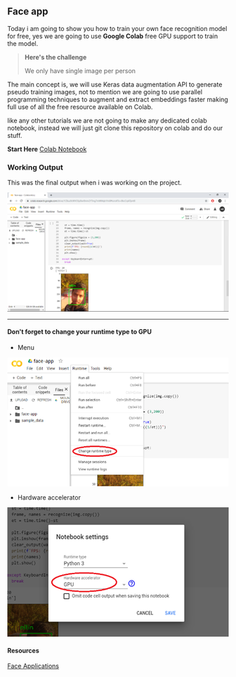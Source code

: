 ## Face app

Today i am going to show you how to train your own face recognition model for free, yes we are going to use **Google Colab** free GPU support to train the model.

> **Here's the challenge**
>
> We only have single image per person

The main concept is, we will use Keras data augmentation API to generate pseudo training images, not to mention we are going to use parallel programming techniques to augment and extract embeddings faster making full use of all the free resource available on Colab.

like any other tutorials we are not going to make any dedicated colab notebook, instead we will just git clone this repository on colab and do our stuff.

**Start Here** [Colab Notebook](https://colab.research.google.com/drive/14uTtvFXWGqotVuyR66DrzUVBXkPt24zy?usp=sharing)

### Working Output

This was the final output when i was working on the project.

![working](Docs/0.png)

---

#### Don't forget to change your runtime type to GPU

-   Menu

![runtime1](Docs/1.png)

-   Hardware accelerator

![runtime1](Docs/2.png)


#### Resources

[Face Applications](https://www.pyimagesearch.com/category/faces/)
